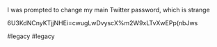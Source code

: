 I was prompted to change my main Twitter password, which is strange

6U3KdNCnyKTjjNHEi=cwugLwDvyscX%m2W9xLTvXwEPp(nbJws

#legacy #legacy
